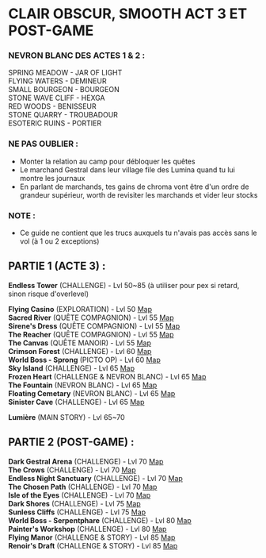 # CLAIR OBSCUR, SMOOTH ACT 3 ET POST-GAME

### NEVRON BLANC DES ACTES 1 & 2 :
SPRING MEADOW - JAR OF LIGHT  
FLYING WATERS - DEMINEUR  
SMALL BOURGEON - BOURGEON  
STONE WAVE CLIFF - HEXGA  
RED WOODS - BENISSEUR  
STONE QUARRY - TROUBADOUR  
ESOTERIC RUINS - PORTIER  

### NE PAS OUBLIER :
- Monter la relation au camp pour débloquer les quêtes 
- Le marchand Gestral dans leur village file des Lumina quand tu lui montre les journaux
- En parlant de marchands, tes gains de chroma vont être d'un ordre de grandeur supérieur, worth de revisiter les marchands et vider leur stocks

### NOTE :
- Ce guide ne contient que les trucs auxquels tu n'avais pas accès sans le vol (à 1 ou 2 exceptions)

## PARTIE 1 (ACTE 3) :
**Endless Tower**       (CHALLENGE) - Lvl 50~85 (à utiliser pour pex si retard, sinon risque d'overlevel)

**Flying Casino**       (EXPLORATION) - Lvl 50 [Map](<https://expedition33.wiki.fextralife.com/Interactive+Map?id=281&code=mapA>)  
**Sacred River**        (QUÊTE COMPAGNION) -  Lvl 55 [Map](<https://expedition33.wiki.fextralife.com/Interactive+Map?id=157&code=mapA>)  
**Sirene's Dress**      (QUÊTE COMPAGNION) - Lvl 55 [Map](<https://expedition33.wiki.fextralife.com/Interactive+Map?id=251&code=mapA>)  
**The Reacher**         (QUÊTE COMPAGNION) - Lvl 55 [Map](<https://expedition33.wiki.fextralife.com/Interactive+Map?id=321&code=mapA>)  
**The Canvas**          (QUÊTE MANOIR) - Lvl 55 [Map](<https://expedition33.wiki.fextralife.com/Interactive+Map?id=204&code=mapA>)  
**Crimson Forest**      (CHALLENGE) - Lvl 60 [Map](<https://expedition33.wiki.fextralife.com/Interactive+Map?id=95&code=mapA>)  
**World Boss - Sprong** (PICTO OP) - Lvl 60 [Map](<https://expedition33.wiki.fextralife.com/Interactive+Map?id=105&code=mapA>)  
**Sky Island**          (CHALLENGE) - Lvl 65 [Map](<https://expedition33.wiki.fextralife.com/Interactive+Map?id=279&code=mapA>)  
**Frozen Heart**        (CHALLENGE & NEVRON BLANC) - Lvl 65 [Map](<https://expedition33.wiki.fextralife.com/Interactive+Map?id=137&code=mapA>)  
**The Fountain**        (NEVRON BLANC) - Lvl 65 [Map](<https://expedition33.wiki.fextralife.com/Interactive+Map?id=245&code=mapA>)  
**Floating Cemetary**   (NEVRON BLANC) - Lvl 65 [Map](<https://expedition33.wiki.fextralife.com/Interactive+Map?id=248&code=mapA>)  
**Sinister Cave**       (CHALLENGE) - Lvl 65 [Map](<https://expedition33.wiki.fextralife.com/Interactive+Map?id=201&code=mapA>)  
  
**Lumière**             (MAIN STORY) - Lvl 65~70  

## PARTIE 2 (POST-GAME) :
**Dark Gestral Arena**        (CHALLENGE) - Lvl 70 [Map](<https://expedition33.wiki.fextralife.com/Interactive+Map?id=246&code=mapA>)  
**The Crows**                 (CHALLENGE) - Lvl 70 [Map](<https://expedition33.wiki.fextralife.com/Interactive+Map?id=174&code=mapA>)  
**Endless Night Sanctuary**   (CHALLENGE) - Lvl 70 [Map](<https://expedition33.wiki.fextralife.com/Interactive+Map?id=260&code=mapA>)  
**The Chosen Path**           (CHALLENGE) - Lvl 70 [Map](<https://expedition33.wiki.fextralife.com/Interactive+Map?id=158&code=mapA>)  
**Isle of the Eyes**          (CHALLENGE) - Lvl 70 [Map](<https://expedition33.wiki.fextralife.com/Interactive+Map?id=304&code=mapA>)  
**Dark Shores**               (CHALLENGE) - Lvl 75 [Map](<https://expedition33.wiki.fextralife.com/Interactive+Map?id=19&code=mapA>)  
**Sunless Cliffs**            (CHALLENGE) - Lvl 75 [Map](<https://expedition33.wiki.fextralife.com/Interactive+Map?id=296&code=mapA>)  
**World Boss - Serpentphare** (CHALLENGE) - Lvl 80 [Map](<https://expedition33.wiki.fextralife.com/Interactive+Map?id=280&code=mapA>)  
**Painter's Workshop**        (CHALLENGE) - Lvl 80 [Map](<https://expedition33.wiki.fextralife.com/Interactive+Map?id=195&code=mapA>)  
**Flying Manor**              (CHALLENGE & STORY) - Lvl 85 [Map](<https://expedition33.wiki.fextralife.com/Interactive+Map?id=247&code=mapA>)  
**Renoir's Draft**            (CHALLENGE & STORY) - Lvl 85 [Map](<https://expedition33.wiki.fextralife.com/Interactive+Map?id=297&code=mapA>)  
